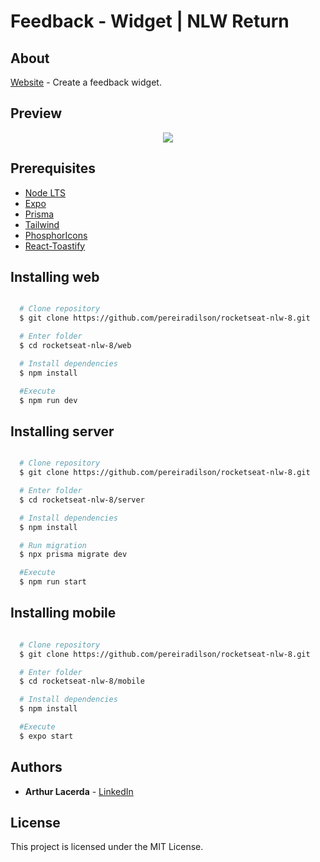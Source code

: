 # Feedback - Widget | NLW Return

## About

[Website](https://rocketseat-nlw-8.vercel.app/) - Create a feedback widget.

## Preview

<div align="center">
  <img src="https://ik.imagekit.io/rlpwchithd/feedback-image_-YUEo_kqH.png?ik-sdk-version=javascript-1.4.3&updatedAt=1651965047754">
</div>

## Prerequisites

- [Node LTS](https://nodejs.org/en/)
- [Expo](https://expo.dev/)
- [Prisma](https://www.prisma.io/)
- [Tailwind](https://tailwindcss.com/)
- [PhosphorIcons](https://phosphoricons.com/)
- [React-Toastify](https://github.com/fkhadra/react-toastify#readme)

## Installing web

```bash

  # Clone repository
  $ git clone https://github.com/pereiradilson/rocketseat-nlw-8.git

  # Enter folder
  $ cd rocketseat-nlw-8/web

  # Install dependencies
  $ npm install

  #Execute
  $ npm run dev

```

## Installing server

```bash

  # Clone repository
  $ git clone https://github.com/pereiradilson/rocketseat-nlw-8.git

  # Enter folder
  $ cd rocketseat-nlw-8/server

  # Install dependencies
  $ npm install

  # Run migration
  $ npx prisma migrate dev

  #Execute
  $ npm run start

```

## Installing mobile

```bash

  # Clone repository
  $ git clone https://github.com/pereiradilson/rocketseat-nlw-8.git

  # Enter folder
  $ cd rocketseat-nlw-8/mobile

  # Install dependencies
  $ npm install

  #Execute
  $ expo start

```

## Authors

* **Arthur Lacerda** - [LinkedIn](https://www.linkedin.com/in/arthur-lacerda-4310696a/)

## License

This project is licensed under the MIT License.
